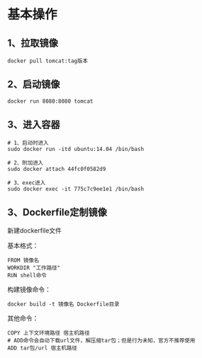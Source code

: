 # 基本操作



## 1、拉取镜像

~~~
docker pull tomcat:tag版本
~~~



## 2、启动镜像

~~~
docker run 8080:8080 tomcat
~~~



## 3、进入容器

~~~shell
# 1、启动时进入
sudo docker run -itd ubuntu:14.04 /bin/bash  

# 2、附加进入
sudo docker attach 44fc0f0582d9  

# 3、exec进入
sudo docker exec -it 775c7c9ee1e1 /bin/bash
~~~



## 3、Dockerfile定制镜像

新建dockerfile文件

基本格式：

~~~shell
FROM 镜像名
WORKDIR "工作路径"
RUN shell命令
~~~

构建镜像命令：

~~~shell
docker build -t 镜像名 Dockerfile目录
~~~

其他命令：

~~~shell
COPY 上下文环境路径 宿主机路径
# ADD命令会自动下载url文件，解压缩tar包；但是行为未知，官方不推荐使用
ADD tar包/url 宿主机路径
~~~

